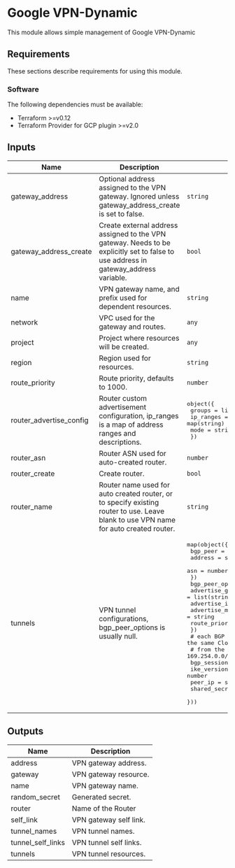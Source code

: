 # Google VPN-Dynamic

This module allows simple management of Google VPN-Dynamic

## Requirements

These sections describe requirements for using this module.

### Software

The following dependencies must be available:

- Terraform >=v0.12
- Terraform Provider for GCP plugin >=v2.0
## Inputs

| Name                      | Description                                                                                                                           | Type                                                                                                                                                                                                                                                                                                                                                                                                                                                                                                                                                                                                    | Default | Required |
|---------------------------|---------------------------------------------------------------------------------------------------------------------------------------|---------------------------------------------------------------------------------------------------------------------------------------------------------------------------------------------------------------------------------------------------------------------------------------------------------------------------------------------------------------------------------------------------------------------------------------------------------------------------------------------------------------------------------------------------------------------------------------------------------|---------|---------|
| gateway\_address          | Optional address assigned to the VPN gateway. Ignored unless gateway\_address\_create is set to false.                                | `string`                                                                                                                                                                                                                                                                                                                                                                                                                                                                                                                                                                                                | `""`    | no       |
| gateway\_address\_create  | Create external address assigned to the VPN gateway. Needs to be explicitly set to false to use address in gateway\_address variable. | `bool`                                                                                                                                                                                                                                                                                                                                                                                                                                                                                                                                                                                                  | `true`  | no       |
| name                      | VPN gateway name, and prefix used for dependent resources.                                                                            | `string`                                                                                                                                                                                                                                                                                                                                                                                                                                                                                                                                                                                                | n/a     | yes      |
| network                   | VPC used for the gateway and routes.                                                                                                  | `any`                                                                                                                                                                                                                                                                                                                                                                                                                                                                                                                                                                                                   | n/a     | yes      |
| project                   | Project where resources will be created.                                                                                              | `any`                                                                                                                                                                                                                                                                                                                                                                                                                                                                                                                                                                                                   | n/a     | yes      |
| region                    | Region used for resources.                                                                                                            | `string`                                                                                                                                                                                                                                                                                                                                                                                                                                                                                                                                                                                                | n/a     | yes      |
| route\_priority           | Route priority, defaults to 1000.                                                                                                     | `number`                                                                                                                                                                                                                                                                                                                                                                                                                                                                                                                                                                                                | `1000`  | no       |
| router\_advertise\_config | Router custom advertisement configuration, ip\_ranges is a map of address ranges and descriptions.                                    | <pre>object({<br>    groups    = list(string)<br>    ip_ranges = map(string)<br>    mode      = string<br>  })</pre>                                                                                                                                                                                                                                                                                                                                                                                                                                                                                    | `null`  | no       |
| router\_asn               | Router ASN used for auto-created router.                                                                                              | `number`                                                                                                                                                                                                                                                                                                                                                                                                                                                                                                                                                                                                | `64514` | no       |
| router\_create            | Create router.                                                                                                                        | `bool`                                                                                                                                                                                                                                                                                                                                                                                                                                                                                                                                                                                                  | `true`  | no       |
| router\_name              | Router name used for auto created router, or to specify existing router to use. Leave blank to use VPN name for auto created router.  | `string`                                                                                                                                                                                                                                                                                                                                                                                                                                                                                                                                                                                                | `""`    | no       |
| tunnels                   | VPN tunnel configurations, bgp\_peer\_options is usually null.                                                                        | <pre>map(object({<br>    bgp_peer = object({<br>      address = string<br>      asn     = number<br>    })<br>    bgp_peer_options = object({<br>      advertise_groups    = list(string)<br>      advertise_ip_ranges = map(string)<br>      advertise_mode      = string<br>      route_priority      = number<br>    })<br>    # each BGP session on the same Cloud Router must use a unique /30 CIDR<br>    # from the 169.254.0.0/16 block.<br>    bgp_session_range = string<br>    ike_version       = number<br>    peer_ip           = string<br>    shared_secret     = string<br>  }))</pre> | `{}`    | no       |


## Outputs

| Name                | Description            |
|---------------------|------------------------|
| address             | VPN gateway address.   |
| gateway             | VPN gateway resource.  |
| name                | VPN gateway name.      |
| random\_secret      | Generated secret.      |
| router              | Name of the Router     |
| self\_link          | VPN gateway self link. |
| tunnel\_names       | VPN tunnel names.      |
| tunnel\_self\_links | VPN tunnel self links. |
| tunnels             | VPN tunnel resources.  |
